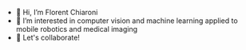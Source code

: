 - 👋 Hi, I’m Florent Chiaroni
- 👀 I’m interested in computer vision and machine learning applied to mobile robotics and medical imaging
- :dizzy: Let's collaborate!


<!---
- 📫 
fchiaroni/fchiaroni is a ✨ special ✨ repository because its `README.md` (this file) appears on your GitHub profile.
You can click the Preview link to take a look at your changes.
--->
